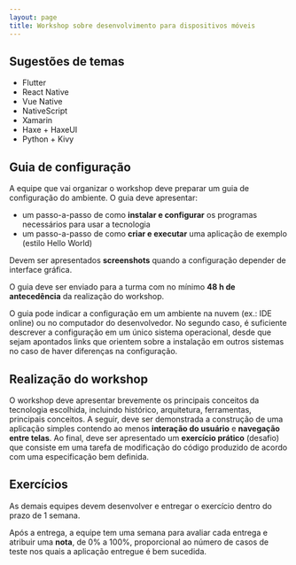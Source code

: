 ```yaml
---
layout: page
title: Workshop sobre desenvolvimento para dispositivos móveis
---
```


## Sugestões de temas

- Flutter
- React Native
- Vue Native
- NativeScript
- Xamarin
- Haxe + HaxeUI
- Python + Kivy
## Guia de configuração

A equipe que vai organizar o workshop deve preparar um guia de configuração do ambiente. O guia deve apresentar:

- um passo-a-passo de como **instalar e configurar** os programas necessários para usar a tecnologia
- um passo-a-passo de como **criar e executar** uma aplicação de exemplo (estilo Hello World)

Devem ser apresentados **screenshots** quando a configuração depender de interface gráfica.

O guia deve ser enviado para a turma com no mínimo **48 h de antecedência** da realização do workshop.

O guia pode indicar a configuração em um ambiente na nuvem (ex.: IDE online) ou no computador do desenvolvedor. No segundo caso, é suficiente descrever a configuração em um único sistema operacional, desde que sejam apontados links que orientem sobre a instalação em outros sistemas no caso de haver diferenças na configuração.

## Realização do workshop

O workshop deve apresentar brevemente os principais conceitos da tecnologia escolhida, incluindo histórico, arquitetura, ferramentas, principais conceitos. A seguir, deve ser demonstrada a construção de uma aplicação simples contendo ao menos **interação do usuário** e **navegação entre telas**. Ao final, deve ser apresentado um **exercício prático** (desafio) que consiste em uma tarefa de modificação do código produzido de acordo com uma especificação bem definida.

## Exercícios

As demais equipes devem desenvolver e entregar o exercício dentro do prazo de 1 semana.

Após a entrega, a equipe tem uma semana para avaliar cada entrega e atribuir uma **nota**, de 0% a 100%, proporcional ao número de casos de teste nos quais a aplicação entregue é bem sucedida.
